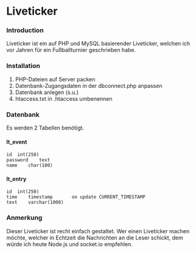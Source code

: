 # Liveticker

### Introduction
Liveticker ist ein auf PHP und MySQL basierender Liveticker, welchen ich vor Jahren für ein Fußballturnier geschrieben habe.

### Installation
1. PHP-Dateien auf Server packen
2. Datenbank-Zugangsdaten in der dbconnect.php anpassen
3. Datenbank anlegen (s.u.)
4. htaccess.txt in .htaccess umbenennen

### Datenbank
Es werden 2 Tabellen benötigt.

#### lt_event
	id	int(250)
	password	text
    name	char(100)
    
#### lt_entry
	id	int(250)
	time	timestamp		on update CURRENT_TIMESTAMP
	text	varchar(1000)
	
### Anmerkung
Dieser Liveticker ist recht einfach gestaltet. Wer einen Liveticker machen möchte, welcher in Echtzeit die Nachrichten an die Leser schickt, dem würde ich heute Node.js und socket.io empfehlen.
